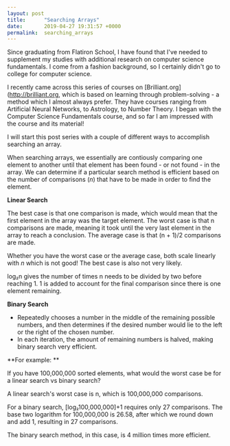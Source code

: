```yaml
---
layout: post
title:      "Searching Arrays"
date:       2019-04-27 19:31:57 +0000
permalink:  searching_arrays
---
```



Since graduating from Flatiron School, I have found that I've needed to supplement my studies with additional research on computer science fundamentals. I come from a fashion background, so I certainly didn't go to college for computer science. 

I recently came across this series of courses on [Brilliant.org](http://brilliant.org, which is based on learning through problem-solving  - a method which I almost always prefer. They have courses ranging from Artificial Neural Networks, to Astrology, to Number Theory. I began with the Computer Science Fundamentals course, and so far I am impressed with the course and its material! 

I will start this post series with a couple of different ways to accomplish searching an array.

When searching arrays, we essentially are contiously comparing one element to another until that element has been found - or not found - in the array. We can determine if a particular search method is efficient based on the number of comparisons (*n*) that have to be made in order to find the element.

**Linear Search**

The best case is that one comparison is made, which would mean that the first element in the array was the target element.
The worst case is that n comparisons are made, meaning it took until the very last element in the array to reach a conclusion. 
The average case is that (n + 1)/2 comparisons are made. 

Whether you have the worst case or the average case, both scale linearly with *n* which is not good! The best case is also not very likely.

log₂n gives the number of times n needs to be divided by two before reaching 1. 1 is added to account for the final comparison since there is one element remaining.

**Binary Search**

- Repeatedly chooses a number in the middle of the remaining possible numbers, and then determines if the desired number would lie to the left or the right of the chosen number.
- In each iteration, the amount of remaining numbers is halved, making binary search very efficient.

**For example:
**

If you have 100,000,000 sorted elements, what would the worst case be for a linear search vs binary search?

A linear search's worst case is n, which is 100,000,000 comparisons.

For a binary search, [log₂100,000,000]+1 requires only 27 comparisons. The base two logarithm for 100,000,000 is 26.58, after which we round down and add 1, resulting in 27 comparisons. 

The binary search method, in this case, is 4 million times more efficient.
